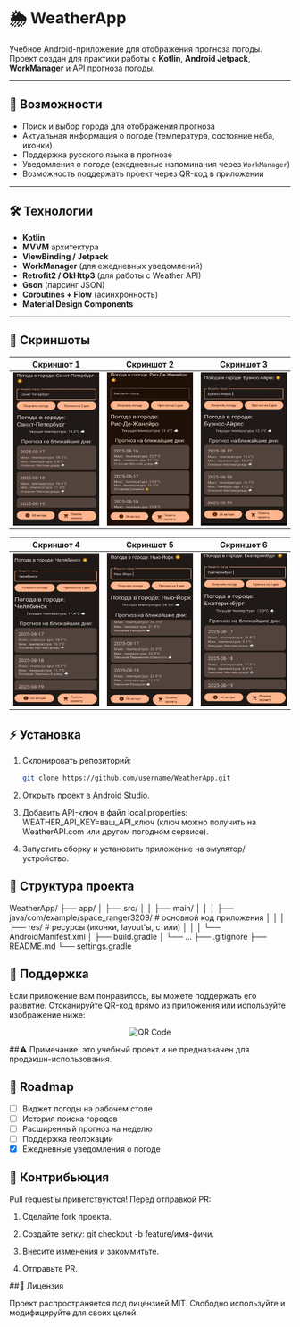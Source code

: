# 🌦️ WeatherApp

Учебное Android-приложение для отображения прогноза погоды.  
Проект создан для практики работы с **Kotlin**, **Android Jetpack**, **WorkManager** и API прогноза погоды.

---

## 📱 Возможности
- Поиск и выбор города для отображения прогноза
- Актуальная информация о погоде (температура, состояние неба, иконки)
- Поддержка русского языка в прогнозе
- Уведомления о погоде (ежедневные напоминания через `WorkManager`)
- Возможность поддержать проект через QR-код в приложении

---

## 🛠️ Технологии
- **Kotlin**
- **MVVM** архитектура
- **ViewBinding / Jetpack**
- **WorkManager** (для ежедневных уведомлений)
- **Retrofit2 / OkHttp3** (для работы с Weather API)
- **Gson** (парсинг JSON)
- **Coroutines + Flow** (асинхронность)
- **Material Design Components**
---
## 📱 Скриншоты

| Скриншот 1 | Скриншот 2 | Скриншот 3 |
|------------|------------|------------|
| <img src="images/photo_2025-08-17_15-21-18.jpg" width="200"/> | <img src="images/photo_2025-08-17_15-21-26.jpg" width="200"/> | <img src="images/photo_2025-08-17_15-21-32.jpg" width="200"/> |

| Скриншот 4 | Скриншот 5 | Скриншот 6 |
|------------|------------|------------|
| <img src="images/photo_2025-08-17_15-21-37.jpg" width="200"/> | <img src="images/photo_2025-08-17_15-21-42.jpg" width="200"/> | <img src="images/photo_2025-08-17_15-21-48.jpg" width="200"/> |


## ⚡ Установка
1. Склонировать репозиторий:
   ```bash
   git clone https://github.com/username/WeatherApp.git
2. Открыть проект в Android Studio.

3. Добавить API-ключ в файл local.properties:
   WEATHER_API_KEY=ваш_API_ключ
  (ключ можно получить на WeatherAPI.com
   или другом погодном сервисе).
4. Запустить сборку и установить приложение на эмулятор/устройство.

## 📂 Структура проекта
WeatherApp/
├── app/
│   ├── src/
│   │   ├── main/
│   │   │   ├── java/com/example/space_ranger3209/  # основной код приложения
│   │   │   ├── res/                                # ресурсы (иконки, layout’ы, стили)
│   │   │   └── AndroidManifest.xml
│   ├── build.gradle
│   └── ...
├── .gitignore
├── README.md
└── settings.gradle

## 🤝 Поддержка

Если приложение вам понравилось, вы можете поддержать его развитие.
Отсканируйте QR-код прямо из приложения или используйте изображение ниже:
<p align="center"> <img src="app/src/main/res/drawable/placeholder_qr_code.png" alt="QR Code" width="250"/> </p>

##⚠️ Примечание: это учебный проект и не предназначен для продакшн-использования.

## 🚀 Roadmap
- [ ] Виджет погоды на рабочем столе
- [ ] История поиска городов
- [ ] Расширенный прогноз на неделю
- [ ] Поддержка геолокации
- [x] Ежедневные уведомления о погоде  
  
## 🤝 Контрибьюция

Pull request’ы приветствуются!
Перед отправкой PR:

1. Сделайте fork проекта.

2. Создайте ветку: git checkout -b feature/имя-фичи.

3. Внесите изменения и закоммитьте.

4. Отправьте PR.
   
##📜 Лицензия

Проект распространяется под лицензией MIT.
Свободно используйте и модифицируйте для своих целей.